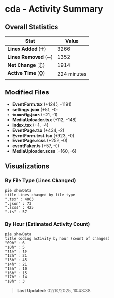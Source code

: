 # cda - Activity Summary 

## Overall Statistics

| Stat                   | Value                                                             |
| ---------------------- | ----------------------------------------------------------------- |
| **Lines Added** (➕)   | 3266                                          |
| **Lines Removed** (➖) | 1352                                        |
| **Net Change** (↕)    | 1914                |
| **Active Time** (⌚)   | 224 minutes |


## Modified Files
- **EventForm.tsx** (+1245, -1191)
- **settings.json** (+51, -0)
- **tsconfig.json** (+21, -1)
- **MediaUploader.tsx** (+112, -148)
- **index.tsx** (+4, -4)
- **EventPage.tsx** (+434, -2)
- **EventForm.test.tsx** (+923, -0)
- **EventPage.scss** (+259, -0)
- **eventFaker.ts** (+57, -0)
- **MediaUploader.scss** (+160, -6)

## Visualizations

### By File Type (Lines Changed)

```mermaid
pie showData
title Lines changed by file type
".tsx" : 4063
".json" : 73
".scss" : 425
".ts" : 57
```

### By Hour (Estimated Activity Count)

```mermaid
pie showData
title Coding activity by hour (count of changes)
"09h" : 6
"10h" : 5
"11h" : 15
"12h" : 21
"13h" : 45
"14h" : 21
"15h" : 10
"16h" : 15
"17h" : 14
"18h" : 3
```


> **Last Updated:** 02/10/2025, 18:43:38